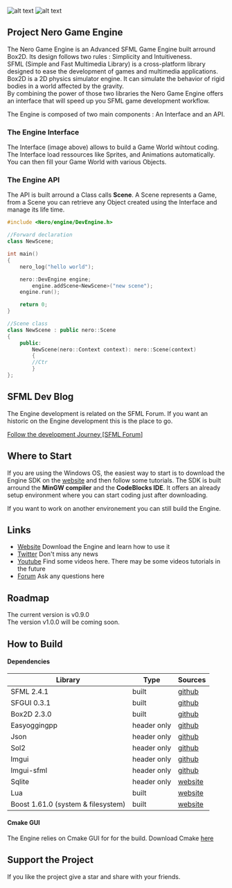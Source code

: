 
![alt text](https://www.nero-game.com/resource/artwork/github/github_readme_header.png)
![alt text](https://www.nero-game.com/resource/artwork/github/github_readme_engine_ui.png)

## Project Nero Game Engine

The Nero Game Engine is an Advanced SFML Game Engine built arround Box2D. Its design follows two rules : Simplicity and Intuitiveness. <br> 
SFML (Simple and Fast Multimedia Library) is a cross-platform library designed to ease the development of games and multimedia applications.  Box2D is a 2D physics simulator engine. It can simulate the behavior of rigid bodies in a world affected by the gravity. <br>
By combining the power of those two libraries the Nero Game Engine offers an interface that will speed up you SFML game development workflow.

The Engine is composed of two main components : An Interface and an API.

###  The Engine Interface 

The Interface (image above) allows to build a Game World wihtout coding. The Interface load ressources like Sprites, and Animations automatically. You can then fill your Game World with various Objects.

### The Engine API

The API is built arround a Class calls **Scene**. A Scene represents a Game, from a Scene you can retrieve any Object created using the Interface and manage its life time.

```cpp
#include <Nero/engine/DevEngine.h>

//Forward declaration
class NewScene;

int main()
{
    nero_log("hello world");

	nero::DevEngine engine;
	    engine.addScene<NewScene>("new scene");
	engine.run();

	return 0;
}

//Scene class
class NewScene : public nero::Scene
{
	public:
	    NewScene(nero::Context context): nero::Scene(context)
	    {
		//Ctr
	    }
};
```

## SFML Dev Blog

The Engine development is related on the SFML Forum. If you want an historic on the Engine development this is the place to go.

[Follow the development Journey \[SFML Forum\]](https://en.sfml-dev.org/forums/index.php?topic=21019.0)

## Where to Start

If you are using the Windows OS,  the easiest way to start is to download the Engine SDK on the [website](https://www.nero-game.com) and then follow some tutorials. The SDK is built arround the **MinGW compiler** and the **CodeBlocks IDE**. It offers an already setup environment where you can start coding just after downloading.

If you want to work on another environement you can still build the Engine.

## Links
- [Website](https://www.nero-game.com/) 	Download the Engine and learn how to use it
- [Twitter](https://twitter.com/nerogameengine) Don't miss any news
- [Youtube](https://www.youtube.com/channel/UCIR0nDUMGzJ3Pkpa3gDCUeQ?view_as=subscriber) Find some videos here. There may be some videos tutorials in the future
- [Forum](https://www.nero-game.com/forum/) Ask any questions here

## Roadmap

The current version is v0.9.0 <br>
The version v1.0.0 will be coming soon.

## How to Build

#### Dependencies 

| Library | Type | Sources | 
| --- | --- | --- |
| SFML 2.4.1 | built | [github](https://github.com/SFML/SFML) |
| SFGUI 0.3.1 | built | [github](https://github.com/TankOs/SFGUI) |
| Box2D 2.3.0| built | [github](https://github.com/erincatto/Box2D) |
| Easyoggingpp | header only| [github](https://github.com/zuhd-org/easyloggingpp) |
| Json|  header only | [github](https://github.com/nlohmann/json) |
| Sol2 | header only | [github](https://github.com/ThePhD/sol2) |
| Imgui| header only | [github](https://github.com/ocornut/imgui) |
| Imgui-sfml| header only | [github](https://github.com/eliasdaler/imgui-sfml) |
| Sqlite | header only | [website](https://www.sqlite.org/index.html) |
| Lua| built | [website](https://www.lua.org/download.html) |
| Boost 1.61.0 (system & filesystem) | built | [website](https://www.boost.org/users/history/version_1_61_0.html) |

#### Cmake GUI

The Engine relies on Cmake GUI for for the build. Download Cmake [here](https://cmake.org)

## Support the Project

If you like the project give a star and share with your friends. 

